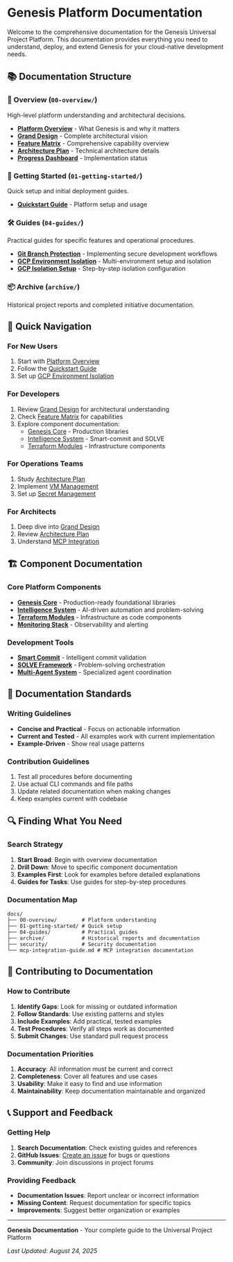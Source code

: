 # Genesis Platform Documentation

Welcome to the comprehensive documentation for the Genesis Universal Project Platform. This documentation provides everything you need to understand, deploy, and extend Genesis for your cloud-native development needs.

## 📚 Documentation Structure

### 🎯 Overview (`00-overview/`)
High-level platform understanding and architectural decisions.

- [**Platform Overview**](00-overview/README.md) - What Genesis is and why it matters
- [**Grand Design**](00-overview/GRAND_DESIGN.md) - Complete architectural vision
- [**Feature Matrix**](00-overview/FEATURE_MATRIX.md) - Comprehensive capability overview
- [**Architecture Plan**](00-overview/ARCHITECTURE_PLAN.md) - Technical architecture details
- [**Progress Dashboard**](00-overview/PROGRESS_DASHBOARD.md) - Implementation status

### 🚀 Getting Started (`01-getting-started/`)
Quick setup and initial deployment guides.

- [**Quickstart Guide**](01-getting-started/quickstart.md) - Platform setup and usage

### 🛠️ Guides (`04-guides/`)
Practical guides for specific features and operational procedures.

- [**Git Branch Protection**](04-guides/git-branch-protection.md) - Implementing secure development workflows
- [**GCP Environment Isolation**](04-guides/gcp-isolation.md) - Multi-environment setup and isolation
- [**GCP Isolation Setup**](04-guides/gcp-isolation-setup.md) - Step-by-step isolation configuration


### 📦 Archive (`archive/`)
Historical project reports and completed initiative documentation.

## 🎯 Quick Navigation

### For New Users
1. Start with [Platform Overview](00-overview/README.md)
2. Follow the [Quickstart Guide](01-getting-started/quickstart.md)
3. Set up [GCP Environment Isolation](04-guides/gcp-isolation.md)

### For Developers
1. Review [Grand Design](00-overview/GRAND_DESIGN.md) for architectural understanding
2. Check [Feature Matrix](00-overview/FEATURE_MATRIX.md) for capabilities
3. Explore component documentation:
   - [Genesis Core](../core/README.md) - Production libraries
   - [Intelligence System](../intelligence/README.md) - Smart-commit and SOLVE
   - [Terraform Modules](../modules/README.md) - Infrastructure components

### For Operations Teams
1. Study [Architecture Plan](00-overview/ARCHITECTURE_PLAN.md)
2. Implement [VM Management](04-guides/vm-management-deployment.md)
3. Set up [Secret Management](security/SECRET_MANAGEMENT_GUIDE.md)

### For Architects
1. Deep dive into [Grand Design](00-overview/GRAND_DESIGN.md)
2. Review [Architecture Plan](00-overview/ARCHITECTURE_PLAN.md)
3. Understand [MCP Integration](mcp-integration-guide.md)

## 🏗️ Component Documentation

### Core Platform Components
- [**Genesis Core**](../core/README.md) - Production-ready foundational libraries
- [**Intelligence System**](../intelligence/README.md) - AI-driven automation and problem-solving
- [**Terraform Modules**](../modules/README.md) - Infrastructure as code components
- [**Monitoring Stack**](../monitoring/README.md) - Observability and alerting

### Development Tools
- [**Smart Commit**](../intelligence/smart-commit/README.md) - Intelligent commit validation
- [**SOLVE Framework**](../intelligence/solve/README.md) - Problem-solving orchestration
- [**Multi-Agent System**](../CLAUDE.md) - Specialized agent coordination

## 📖 Documentation Standards

### Writing Guidelines
- **Concise and Practical** - Focus on actionable information
- **Current and Tested** - All examples work with current implementation
- **Example-Driven** - Show real usage patterns

### Contribution Guidelines
1. Test all procedures before documenting
2. Use actual CLI commands and file paths
3. Update related documentation when making changes
4. Keep examples current with codebase

## 🔍 Finding What You Need

### Search Strategy
1. **Start Broad**: Begin with overview documentation
2. **Drill Down**: Move to specific component documentation
3. **Examples First**: Look for examples before detailed explanations
4. **Guides for Tasks**: Use guides for step-by-step procedures

### Documentation Map
```
docs/
├── 00-overview/        # Platform understanding
├── 01-getting-started/ # Quick setup
├── 04-guides/          # Practical guides
├── archive/            # Historical reports and documentation
├── security/           # Security documentation
└── mcp-integration-guide.md # MCP integration documentation
```

## 🤝 Contributing to Documentation

### How to Contribute
1. **Identify Gaps**: Look for missing or outdated information
2. **Follow Standards**: Use existing patterns and styles
3. **Include Examples**: Add practical, tested examples
4. **Test Procedures**: Verify all steps work as documented
5. **Submit Changes**: Use standard pull request process

### Documentation Priorities
1. **Accuracy**: All information must be current and correct
2. **Completeness**: Cover all features and use cases
3. **Usability**: Make it easy to find and use information
4. **Maintainability**: Keep documentation maintainable and organized

## 📞 Support and Feedback

### Getting Help
1. **Search Documentation**: Check existing guides and references
2. **GitHub Issues**: [Create an issue](https://github.com/jhousteau/genesis/issues) for bugs or questions
3. **Community**: Join discussions in project forums

### Providing Feedback
- **Documentation Issues**: Report unclear or incorrect information
- **Missing Content**: Request documentation for specific topics
- **Improvements**: Suggest better organization or examples

---

**Genesis Documentation** - Your complete guide to the Universal Project Platform

*Last Updated: August 24, 2025*
